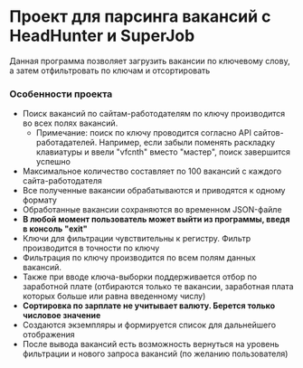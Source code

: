 # Проект для парсинга вакансий с HeadHunter и SuperJob

Данная программа позволяет загрузить вакансии по ключевому слову, а затем отфильтровать по ключам и отсортировать

### Особенности проекта
- Поиск вакансий по сайтам-работодателям по ключу производится во всех полях вакансий.
  - Примечание: 
    поиск по ключу проводится согласно API сайтов-работадателей. Например, если забыли поменять раскладку клавиатуры 
    и ввели "vfcnth" вместо "мастер", поиск завершится успешно
- Максимальное количество составляет по 100 вакансий с каждого сайта-работодателя
- Все полученные вакансии обрабатываются и приводятся к одному формату
- Обработанные вакансии сохраняются во временном JSON-файле
- <b>В любой момент пользователь может выйти из программы, введя в консоль "exit"</b>
- Ключи для фильтрации чувствительны к регистру. Фильтр производится в точности по ключу
- Фильтрация по ключу производится по всем полям данных вакансий.
- Также при вводе ключа-выборки поддерживается отбор по заработной плате 
(отбираются только те вакансии, заработная плата которых больше или равна введенному числу)
- <b>Сортировка по зарплате не учитывает валюту. Берется только числовое значение</b>
- Создаются экземпляры и формируется список для дальнейшего отображения
- После вывода вакансий есть возможность вернуться на уровень фильтрации и нового запроса вакансий (по желанию пользователя)
